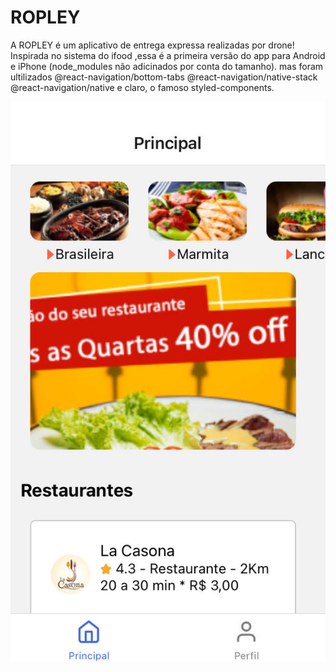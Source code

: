 # ROPLEY
A ROPLEY é um aplicativo de entrega expressa realizadas por drone! Inspirada no sistema do ifood ,essa é a primeira versão do app para Android e iPhone (node_modules não adicinados por conta do tamanho). mas foram ultilizados @react-navigation/bottom-tabs @react-navigation/native-stack @react-navigation/native e claro, o famoso styled-components.


![alt text](https://github.com/catripilar/ROPLEY/blob/main/unnamed.jpg)
